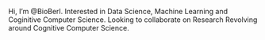 Hi, I’m @BioBerl. Interested in Data Science, Machine Learning and Coginitive Computer Science. Looking to collaborate on Research Revolving around Cognitive Computer Science.

<!---
BioBerl/BioBerl is a ✨ special ✨ repository because its `README.md` (this file) appears on your GitHub profile.
You can click the Preview link to take a look at your changes.
--->
